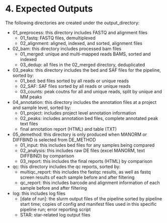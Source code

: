 # 4. Expected Outputs
The following directories are created under the output_directory:

- 01_preprocess: this directory includes FASTQ and alignment files
    - 01_fastq: FASTQ files, demultiplexed
    - 02_alignment: aligned, indexed, and sorted, alignment files
- 02_bam: this directory includes processed bam files
    - 01_merged: unique and multi-mapped reads BAMS, sorted and indexed
    - 03_dedup: all files in the 02_merged directory, deduplicated
- 03_peaks: this directory includes the bed and SAF files for the pipeline, sorted by:
    - 01_bed: bed files sorted by all reads or unique reads
    - 02_SAF: SAF files sorted by all reads or unique reads
    - 03_counts: peak coutns for all and unique reads, split by unique and MM peaks
- 04_annotation: this directory includes the annotation files at a project and sample level, sorted by:
    - 01_project: includes project level annotation information
    - 02_peaks: includes annotation bed files, complete annotated peak text files
    - final annotation report (HTML) and table (TXT)
- 05_demethod: this directory is only produced when MANORM or DIFFBIND is selected from DE_METHOD
    - 01_input: this includes bed files for any samples being compared
    - 02_analysis: this includes raw DE files (excel MANORM, text DIFFBIND) by comparison
    - 03_report: this includes the final reports (HTML) by comparison
- qc: this directory includes the qc reports, sorted by:
    - multiqc_report: this includes the fastqc results, as well as fastq screen results of each sample before and after filtering
    - qc_report: this includes barcode and alignment information of each sample before and after filtering
- log: this includes log files
    - [date of run]: the slurm output files of the pipeline sorted by pipeline start time; copies of config and manifest files used in this specific pipeline run; error reporting script
    - STAR: star-related log output files
